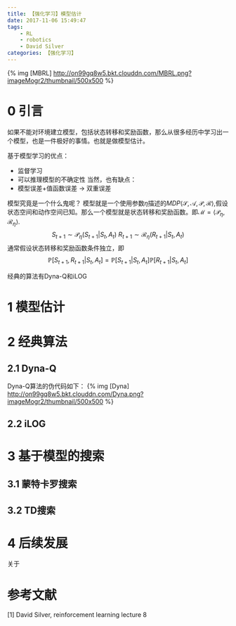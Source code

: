 ```yaml
---
title: 【强化学习】模型估计
date: 2017-11-06 15:49:47
tags:
    - RL
    - robotics
    - David Silver
categories: 【强化学习】
---
```


{% img [MBRL] http://on99gq8w5.bkt.clouddn.com/MBRL.png?imageMogr2/thumbnail/500x500 %}
<!--more-->
# 0 引言
如果不能对环境建立模型，包括状态转移和奖励函数，那么从很多经历中学习出一个模型，也是一件极好的事情。也就是做模型估计。

基于模型学习的优点：
* 监督学习
* 可以推理模型的不确定性
当然，也有缺点：
* 模型误差+值函数误差 -> 双重误差

模型究竟是一个什么鬼呢？
模型就是一个使用参数$\eta$描述的$MDP\langle \mathcal{S},\mathcal{A},\mathcal{P},\mathcal{R} \rangle$,假设状态空间和动作空间已知。那么一个模型就是状态转移和奖励函数。即$\mathcal{M}=\langle \mathcal{P}_{\eta},\mathcal{R}_{\eta} \rangle$.
$$
S_{t+1}\sim \mathcal{P}_{\eta}(S_{t+1}|S_t,A_t) \
R_{t+1}\sim \mathcal{R}_{\eta}(R_{t+1}|S_t,A_t) 
$$
通常假设状态转移和奖励函数条件独立，即
$$
\mathbb{P}[S_{t+1},R_{t+1}|S_t,A_t]=\mathbb{P}[S_{t+1}|S_t,A_t]\mathbb{P}[R_{t+1}|S_t,A_t]
$$

经典的算法有Dyna-Q和iLOG

# 1 模型估计


# 2 经典算法
## 2.1 Dyna-Q
Dyna-Q算法的伪代码如下：
{% img [Dyna] http://on99gq8w5.bkt.clouddn.com/Dyna.png?imageMogr2/thumbnail/500x500 %}

## 2.2 iLOG


# 3 基于模型的搜索
## 3.1 蒙特卡罗搜索


## 3.2 TD搜索

# 4 后续发展
关于

# 参考文献
[1] David Silver, reinforcement learning lecture 8
